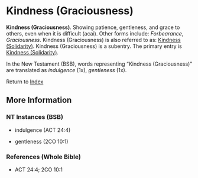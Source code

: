 # Kindness (Graciousness)
**Kindness (Graciousness)**. 
Showing patience, gentleness, and grace to others, even when it is difficult (acai). 
Other forms include: 
*Forbearance*, *Graciousness*. 
Kindness (Graciousness) is also referred to as: 
[Kindness (Solidarity)](Kindness.md). 
Kindness (Graciousness) is a subentry. The primary entry is 
[Kindness (Solidarity)](Kindness.md). 




In the New Testament (BSB), words representing “Kindness (Graciousness)” are translated as 
*indulgence* (1x), *gentleness* (1x). 


Return to [Index](00-Index.md)

## More Information

### NT Instances (BSB)

* indulgence (ACT 24:4)

* gentleness (2CO 10:1)



### References (Whole Bible)

* ACT 24:4; 2CO 10:1



